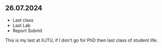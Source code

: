 ## 26.07.2024 - Last class- Last Lab- Report Submit This is my last at XJTU, if I don't go for PhD then last class of student life.
